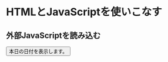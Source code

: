 
<!DOCTYPE html>
<html lang="ja">
  <head>
    <meta charset="utf-8">
    <title>HTMLとJavaScriptを使いこなす</title>
    <!-- 外部ファイルとしてJavaScriptファイルを読み込む -->
    <script src="main.js"></script>
  </head>

  <body>
    <h1>HTMLとJavaScriptを使いこなす</h1>
    <h2>外部JavaScriptを読み込む</h2>
    <button type="button" onclick="DisplayDate()">
      本日の日付を表示します。
    </button>
  </body>
</html>
